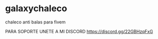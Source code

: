 # galaxychaleco
chaleco anti balas para fivem


PARA SOPORTE UNETE A MI DISCORD https://discord.gg/22GBHzqFxG
